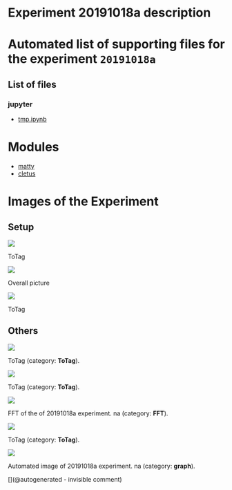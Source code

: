 # Experiment 20191018a description





# Automated list of supporting files for the __experiment `20191018a`__

## List of files

### jupyter

* [tmp.ipynb](/tmp.ipynb)





# Modules

* [matty](/matty/)
* [cletus](/retired/cletus/)




# Images of the Experiment

## Setup

![](/include/community/DrS/IMG_20191015_133534.jpg)

ToTag

![](/include/community/DrS/Un0rick_modif01.jpg)

Overall picture

![](/include/community/DrS/20191015_132241.jpg)

ToTag

## Others

![](/include/community/DrS/20191015_132135.jpg)

ToTag (category: __ToTag__).

![](/include/community/DrS/20191015_132252.jpg)

ToTag (category: __ToTag__).

![](/include/community/DrS/20191018a-1-fft.jpg)

FFT of the of 20191018a experiment. na (category: __FFT__).

![](/include/community/DrS/20191015_161651.jpg)

ToTag (category: __ToTag__).

![](/include/community/DrS/20191018a-1.jpg)

Automated image of 20191018a experiment. na (category: __graph__).










[](@autogenerated - invisible comment)